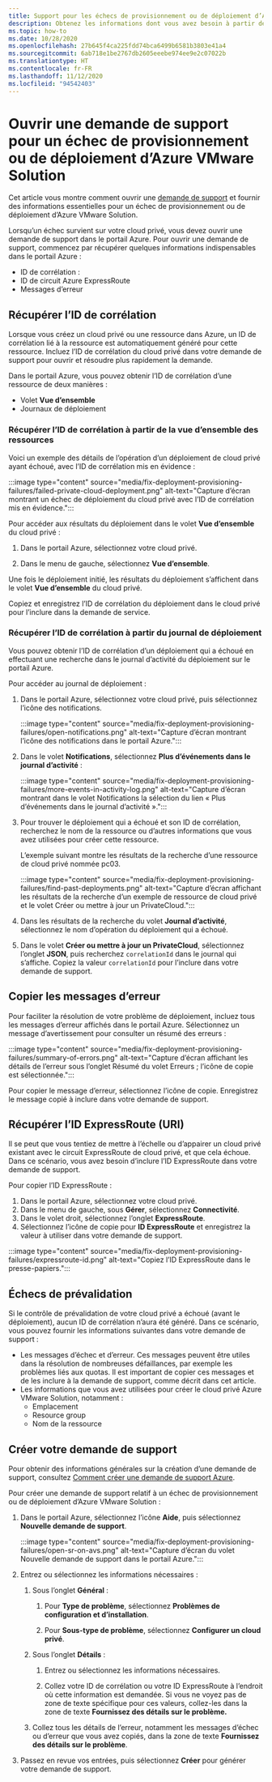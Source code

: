 ```yaml
---
title: Support pour les échecs de provisionnement ou de déploiement d’Azure VMware Solution
description: Obtenez les informations dont vous avez besoin à partir de votre cloud privé Azure VMware Solution, et traitez une demande de service pour un échec de déploiement ou de provisionnement d’Azure VMware Solution.
ms.topic: how-to
ms.date: 10/28/2020
ms.openlocfilehash: 27b645f4ca225fdd74bca6499b6581b3803e41a4
ms.sourcegitcommit: 6ab718e1be2767db2605eeebe974ee9e2c07022b
ms.translationtype: HT
ms.contentlocale: fr-FR
ms.lasthandoff: 11/12/2020
ms.locfileid: "94542403"
---
```

# <a name="open-a-support-request-for-an-azure-vmware-solution-deployment-or-provisioning-failure"></a>Ouvrir une demande de support pour un échec de provisionnement ou de déploiement d’Azure VMware Solution

Cet article vous montre comment ouvrir une [demande de support](https://rc.portal.azure.com/#create/Microsoft.Support) et fournir des informations essentielles pour un échec de provisionnement ou de déploiement d’Azure VMware Solution. 

Lorsqu’un échec survient sur votre cloud privé, vous devez ouvrir une demande de support dans le portail Azure. Pour ouvrir une demande de support, commencez par récupérer quelques informations indispensables dans le portail Azure :

- ID de corrélation :
- ID de circuit Azure ExpressRoute
- Messages d’erreur

## <a name="get-the-correlation-id"></a>Récupérer l’ID de corrélation
 
Lorsque vous créez un cloud privé ou une ressource dans Azure, un ID de corrélation lié à la ressource est automatiquement généré pour cette ressource. Incluez l’ID de corrélation du cloud privé dans votre demande de support pour ouvrir et résoudre plus rapidement la demande.

Dans le portail Azure, vous pouvez obtenir l’ID de corrélation d’une ressource de deux manières :

* Volet **Vue d’ensemble**
* Journaux de déploiement
 
 ### <a name="get-the-correlation-id-from-the-resource-overview"></a>Récupérer l’ID de corrélation à partir de la vue d’ensemble des ressources

Voici un exemple des détails de l’opération d’un déploiement de cloud privé ayant échoué, avec l’ID de corrélation mis en évidence :

:::image type="content" source="media/fix-deployment-provisioning-failures/failed-private-cloud-deployment.png" alt-text="Capture d’écran montrant un échec de déploiement du cloud privé avec l’ID de corrélation mis en évidence.":::

Pour accéder aux résultats du déploiement dans le volet **Vue d’ensemble** du cloud privé :

1. Dans le portail Azure, sélectionnez votre cloud privé.

1. Dans le menu de gauche, sélectionnez **Vue d’ensemble**.

Une fois le déploiement initié, les résultats du déploiement s’affichent dans le volet **Vue d’ensemble** du cloud privé.

Copiez et enregistrez l’ID de corrélation du déploiement dans le cloud privé pour l’inclure dans la demande de service.

### <a name="get-the-correlation-id-from-the-deployment-log"></a>Récupérer l’ID de corrélation à partir du journal de déploiement

Vous pouvez obtenir l’ID de corrélation d’un déploiement qui a échoué en effectuant une recherche dans le journal d’activité du déploiement sur le portail Azure.

Pour accéder au journal de déploiement :

1. Dans le portail Azure, sélectionnez votre cloud privé, puis sélectionnez l’icône des notifications.

   :::image type="content" source="media/fix-deployment-provisioning-failures/open-notifications.png" alt-text="Capture d’écran montrant l’icône des notifications dans le portail Azure.":::

1. Dans le volet **Notifications**, sélectionnez **Plus d’événements dans le journal d’activité** :

    :::image type="content" source="media/fix-deployment-provisioning-failures/more-events-in-activity-log.png" alt-text="Capture d’écran montrant dans le volet Notifications la sélection du lien « Plus d’événements dans le journal d’activité ».":::

1. Pour trouver le déploiement qui a échoué et son ID de corrélation, recherchez le nom de la ressource ou d’autres informations que vous avez utilisées pour créer cette ressource. 

    L’exemple suivant montre les résultats de la recherche d’une ressource de cloud privé nommée pc03.
 
    :::image type="content" source="media/fix-deployment-provisioning-failures/find-past-deployments.png" alt-text="Capture d’écran affichant les résultats de la recherche d’un exemple de ressource de cloud privé et le volet Créer ou mettre à jour un PrivateCloud.":::
 
1. Dans les résultats de la recherche du volet **Journal d’activité**, sélectionnez le nom d’opération du déploiement qui a échoué.

1. Dans le volet **Créer ou mettre à jour un PrivateCloud**, sélectionnez l’onglet **JSON**, puis recherchez `correlationId` dans le journal qui s’affiche. Copiez la valeur `correlationId` pour l’inclure dans votre demande de support. 
 
## <a name="copy-error-messages"></a>Copier les messages d’erreur

Pour faciliter la résolution de votre problème de déploiement, incluez tous les messages d’erreur affichés dans le portail Azure. Sélectionnez un message d’avertissement pour consulter un résumé des erreurs :
 
:::image type="content" source="media/fix-deployment-provisioning-failures/summary-of-errors.png" alt-text="Capture d’écran affichant les détails de l’erreur sous l’onglet Résumé du volet Erreurs ; l’icône de copie est sélectionnée.":::

Pour copier le message d’erreur, sélectionnez l’icône de copie. Enregistrez le message copié à inclure dans votre demande de support.
 
## <a name="get-the-expressroute-id-uri"></a>Récupérer l’ID ExpressRoute (URI)
 
Il se peut que vous tentiez de mettre à l’échelle ou d’appairer un cloud privé existant avec le circuit ExpressRoute de cloud privé, et que cela échoue. Dans ce scénario, vous avez besoin d’inclure l’ID ExpressRoute dans votre demande de support.

Pour copier l’ID ExpressRoute :

1. Dans le portail Azure, sélectionnez votre cloud privé.
1. Dans le menu de gauche, sous **Gérer**, sélectionnez **Connectivité**. 
1. Dans le volet droit, sélectionnez l’onglet **ExpressRoute**.
1. Sélectionnez l’icône de copie pour **ID ExpressRoute** et enregistrez la valeur à utiliser dans votre demande de support.
 
:::image type="content" source="media/fix-deployment-provisioning-failures/expressroute-id.png" alt-text="Copiez l’ID ExpressRoute dans le presse-papiers."::: 
 
## <a name="pre-validation-failures"></a>Échecs de prévalidation

Si le contrôle de prévalidation de votre cloud privé a échoué (avant le déploiement), aucun ID de corrélation n’aura été généré. Dans ce scénario, vous pouvez fournir les informations suivantes dans votre demande de support :

- Les messages d’échec et d’erreur. Ces messages peuvent être utiles dans la résolution de nombreuses défaillances, par exemple les problèmes liés aux quotas. Il est important de copier ces messages et de les inclure à la demande de support, comme décrit dans cet article.
- Les informations que vous avez utilisées pour créer le cloud privé Azure VMware Solution, notamment :
  - Emplacement
  - Resource group
  - Nom de la ressource

## <a name="create-your-support-request"></a>Créer votre demande de support

Pour obtenir des informations générales sur la création d’une demande de support, consultez [Comment créer une demande de support Azure](../azure-portal/supportability/how-to-create-azure-support-request.md). 

Pour créer une demande de support relatif à un échec de provisionnement ou de déploiement d’Azure VMware Solution :

1. Dans le portail Azure, sélectionnez l’icône **Aide**, puis sélectionnez **Nouvelle demande de support**.

    :::image type="content" source="media/fix-deployment-provisioning-failures/open-sr-on-avs.png" alt-text="Capture d’écran du volet Nouvelle demande de support dans le portail Azure.":::

1. Entrez ou sélectionnez les informations nécessaires :

   1. Sous l’onglet **Général** :

      1. Pour **Type de problème**, sélectionnez **Problèmes de configuration et d’installation**.

      1. Pour **Sous-type de problème**, sélectionnez **Configurer un cloud privé**.

   1. Sous l’onglet **Détails** :

      1. Entrez ou sélectionnez les informations nécessaires.

      1. Collez votre ID de corrélation ou votre ID ExpressRoute à l’endroit où cette information est demandée. Si vous ne voyez pas de zone de texte spécifique pour ces valeurs, collez-les dans la zone de texte **Fournissez des détails sur le problème.**

    1. Collez tous les détails de l’erreur, notamment les messages d’échec ou d’erreur que vous avez copiés, dans la zone de texte **Fournissez des détails sur le problème**.

1. Passez en revue vos entrées, puis sélectionnez **Créer** pour générer votre demande de support.
